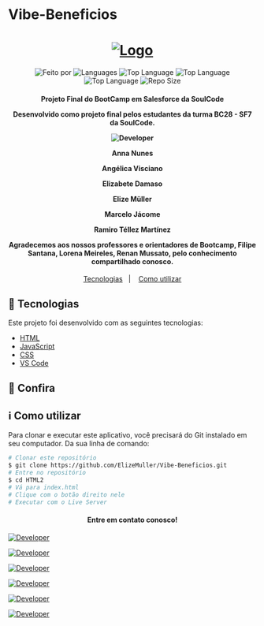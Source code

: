 # Vibe-Beneficios
<h1 align="center">
   <a href="https://elizemuller.github.io/Vibe-Beneficios/">
	<img alt="Logo" src="https://tiinside.com.br/wp-content/uploads/2021/10/SoulCode.png" />
	</a>
    <br>
</h1>

<p align="center">
 
  <img alt="Feito por" src="https://img.shields.io/badge/Made%20By-Grupo%2008%20SoulCode-yellow">
	 <a href="readme.md#contato">
  </a>
  
  <img alt="Languages" src="https://img.shields.io/badge/Language-3-orange">
  
  <img alt="Top Language" src="https://img.shields.io/badge/HTML-58.6%25-orange">
  <img alt="Top Language" src="https://img.shields.io/badge/CSS-38.6%25-purple">
  <img alt="Top Language" src="https://img.shields.io/badge/JS-2.8%25-yellow">

  
  <img alt="Repo Size" src="https://img.shields.io/badge/Repo%20Size-0.86mb-orange">
  
</p>

<h4 align="center">
  <p>Projeto Final do BootCamp em Salesforce da SoulCode</p>
  
  <p>Desenvolvido como projeto final pelos estudantes da turma BC28 - SF7 da SoulCode.</p>
  <p><img alt="Developer" src="https://img.shields.io/badge/Desenvolvedores-gray?style=for-the-badge&logo=appveyor"></p>
  
  <p>Anna Nunes</p>
  <p>Angélica Visciano</p>
  <p>Elizabete Damaso</p>
  <p>Elize Müller</p>
  <p>Marcelo Jácome</p>
  <p>Ramiro Téllez Martínez</p>

  <p>
  Agradecemos aos nossos professores e orientadores de Bootcamp, Filipe Santana, Lorena Meireles, Renan Mussato, pelo conhecimento compartilhado conosco.
  </p>
</h4>


<p align="center">
  <a href="#rocket-technologies">Tecnologias</a>&nbsp;&nbsp;&nbsp;|&nbsp;&nbsp;&nbsp;
  <a href="#information_source-how-to-use">Como utilizar</a>

## :rocket: Tecnologias

Este projeto foi desenvolvido com as seguintes tecnologias:

-  [HTML](https://developer.mozilla.org/pt-BR/docs/Web/HTML)
-  [JavaScript](https://developer.mozilla.org/pt-BR/docs/Web/JavaScript)
-  [CSS](https://developer.mozilla.org/pt-BR/docs/Web/CSS)
-  [VS Code][vc]

## :eyes: Confira


## :information_source: Como utilizar

Para clonar e executar este aplicativo, você precisará do Git instalado em seu computador. Da sua linha de comando:

```bash
# Clonar este repositório
$ git clone https://github.com/ElizeMuller/Vibe-Beneficios.git
# Entre no repositório
$ cd HTML2
# Vá para index.html
# Clique com o botão direito nele
# Executar com o Live Server
```

<h4 align="center" id="contato"> Entre em contato conosco!</h4>
    <p><a href="https://www.linkedin.com/in/anna-karoliny-devsalesforce/" target="_blank" text-decoration="none"><img alt="Developer" src="https://img.shields.io/badge/Made%20by-Anna%20Nunes-gray"></a></p>
    <p><a href="https://www.linkedin.com/in/angelicavisciano/" target="_blank" text-decoration="none"><img alt="Developer" src="https://img.shields.io/badge/Made%20by-Angélica%20Visciano-gray"></a></p>
    <p><a href="https://www.linkedin.com/in/betadamasoestudantesalesforce/" target="_blank" text-decoration="none"><img alt="Developer" src="https://img.shields.io/badge/Made%20by-Elizabete%20Damaso-gray"></a></p>
    <p><a href="https://www.linkedin.com/in/elizemuller/" target="_blank" text-decoration="none"><img alt="Developer" src="https://img.shields.io/badge/Made%20by-Elize%20Müller-gray"></a></p>
    <p><a href="https://www.linkedin.com/in/marcelojacomedelima/" target="_blank" text-decoration="none"><img alt="Developer" src="https://img.shields.io/badge/Made%20by-Marcelo%20Jácome-gray"></a></p>
    <p><a href="https://www.linkedin.com/in/ramirotellezm/" target="_blank" text-decoration="none"><img alt="Developer" ssrc="https://img.shields.io/badge/Made%20by-Ramiro%20Téllez-gray%20Martínez"></a></p>


[vc]: https://code.visualstudio.com/
[vceditconfig]: https://marketplace.visualstudio.com/items?itemName=EditorConfig.EditorConfig
[vceslint]: https://marketplace.visualstudio.com/items?itemName=dbaeumer.vscode-eslint
[demo]: https://github.com/ElizeMuller/Vibe-Beneficios
